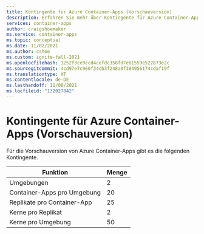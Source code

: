 ```yaml
---
title: Kontingente für Azure Container-Apps (Vorschauversion)
description: Erfahren Sie mehr über Kontingente für Azure Container-Apps.
services: container-apps
author: craigshoemaker
ms.service: container-apps
ms.topic: conceptual
ms.date: 11/02/2021
ms.author: cshoe
ms.custom: ignite-fall-2021
ms.openlocfilehash: 1252f3ce9ecd4cefdc358fd7e61559e522873e2c
ms.sourcegitcommit: 4cd97e7c960f34cb3f248a0f384956174cdaf19f
ms.translationtype: HT
ms.contentlocale: de-DE
ms.lasthandoff: 11/08/2021
ms.locfileid: "132027842"
---
```

# <a name="quotas-for-azure-container-apps-preview"></a>Kontingente für Azure Container-Apps (Vorschauversion)

Für die Vorschauversion von Azure Container-Apps gibt es die folgenden Kontingente.

| Funktion | Menge |
|---|---|
| Umgebungen | 2 |
| Container-Apps pro Umgebung | 20 |
| Replikate pro Container-App | 25 |
| Kerne pro Replikat | 2 |
| Kerne pro Umgebung | 50 |
